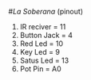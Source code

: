 #_La Soberana_ (pinout)

1. IR reciver = 11
1. Button Jack = 4
1. Red Led = 10
1. Key Led = 9
1. Satus Led = 13
1. Pot Pin = A0
